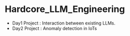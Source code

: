 # Hardcore_LLM_Engineering

- Day1 Project : Interaction between existing LLMs.
- Day2 Project : Anomaly detection in IoTs 
